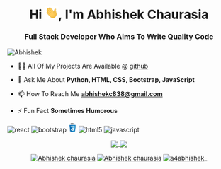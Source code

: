 <h1 align="center">Hi <img src="https://raw.githubusercontent.com/ABSphreak/ABSphreak/master/gifs/Hi.gif" width="30px">, I'm Abhishek Chaurasia</h1>
<h3 align="center">Full Stack Developer Who Aims To Write Quality Code</h3>
<p align="left"> <img src="https://komarev.com/ghpvc/?username=aabhishek-chaurasia-au17" alt="Abhishek" /> </p>

- 👨‍💻 All Of My Projects Are Available @ [github](https://github.com/aabhishek-chaurasia-au17)

- 💬 Ask Me About **Python, HTML, CSS, Bootstrap, JavaScript**

- 📫 How To Reach Me **abhishekc838@gmail.com**

- ⚡ Fun Fact **Sometimes Humorous**

<p align="left"><img src="https://upload.wikimedia.org/wikipedia/commons/thumb/a/a7/React-icon.svg/220px-React-icon.svg.png" alt="react" width="20" height="20"/>  <img src="https://cdn4.iconfinder.com/data/icons/vector-brand-logos/40/Bootstrap-512.png" alt="bootstrap" width="20" height="25"/> <img src="https://raw.githubusercontent.com/github/explore/6c6508f34230f0ac0d49e847a326429eefbfc030/topics/css/css.png" alt="css3" width="20" height="20"/> <img src="https://image.flaticon.com/icons/png/512/1216/1216733.png" alt="html5" width="20" height="20"/> <img src="https://cdn.iconscout.com/icon/free/png-512/javascript-20-555998.png" alt="javascript" width="20" height="20"/></p><p align="center">
  

<a href="https://github.com/sadanandpai/github-readme-stats">
  <img align="center" src="https://github-readme-stats.vercel.app/api/top-langs/?username=aabhishek-chaurasia-au17&theme=radical&hide" />
</a>
<a href="https://github.com/anuraghazra/github-readme-stats">
  <img align="center" src="https://github-readme-stats.vercel.app/api?username=aabhishek-chaurasia-au17&show_icons=true&theme=radical&line_height=27%22%20alt=%22Abhishek%27s%20github%20stats" />
</a>

<p align="center">
<a href="https://www.linkedin.com/in/abhishek-chaurasia-640b3563/" target="blank"><img align="center" src="https://cdn.jsdelivr.net/npm/simple-icons@3.0.1/icons/linkedin.svg" alt="Abhishek chaurasia" height="20" width="20" /></a>
<a href="https://www.facebook.com/abhishek.chaurasia.940/" target="blank"><img align="center" src="https://cdn.jsdelivr.net/npm/simple-icons@3.0.1/icons/facebook.svg" alt="Abhishek chaurasia" height="20" width="20" /></a>
<a href="https://www.instagram.com/a4abhishek_/?hl=en" target="blank"><img align="center" src="https://cdn.jsdelivr.net/npm/simple-icons@3.0.1/icons/instagram.svg" alt="a4abhishek_" height="20" width="20" /></a>
</p>
